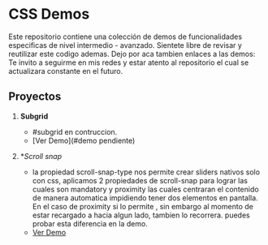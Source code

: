 # CSS Demos

Este repositorio contiene una colección de demos de funcionalidades especificas de nivel intermedio - avanzado. Sientete libre de revisar y reutilizar este codigo ademas.
Dejo por aca tambien enlaces a las demos: Te invito a seguirme en mis redes y estar atento al repositorio el cual se actualizara constante en el futuro.

## Proyectos

1. **Subgrid**  
   - #subgrid en contruccion.
   - [Ver Demo](#demo pendiente)

2. **Scroll snap*  
   - la propiedad scroll-snap-type nos permite crear sliders nativos solo con css, aplicamos 2 propiedades de scroll-snap para lograr las cuales son mandatory y proximity
     las cuales centraran el contenido de manera automatica impidiendo tener dos elementos en pantalla. En el caso de proximity si lo permite , sin embargo al momento de
     estar recargado a hacia algun lado, tambien lo recorrera. puedes probar esta diferencia en la demo.
   - [Ver Demo](https://snap-scroll-demo.netlify.app/)

